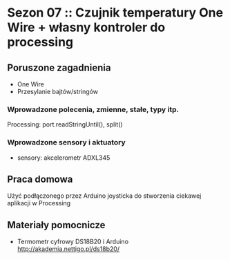 # Sezon 07 :: Czujnik temperatury One Wire + własny kontroler do processing

## Poruszone zagadnienia
- One Wire
- Przesylanie bajtów/stringów

### Wprowadzone polecenia, zmienne, stałe, typy itp.
Processing: port.readStringUntil(), split()

### Wprowadzone sensory i aktuatory
- sensory: akcelerometr ADXL345

## Praca domowa
Użyć podłączonego przez Arduino joysticka do stworzenia ciekawej aplikacji w Processing

## Materiały pomocnicze
- Termometr cyfrowy DS18B20 i Arduino http://akademia.nettigo.pl/ds18b20/
